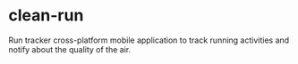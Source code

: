 # clean-run
Run tracker cross-platform mobile application to track running activities and notify about the quality of the air.
